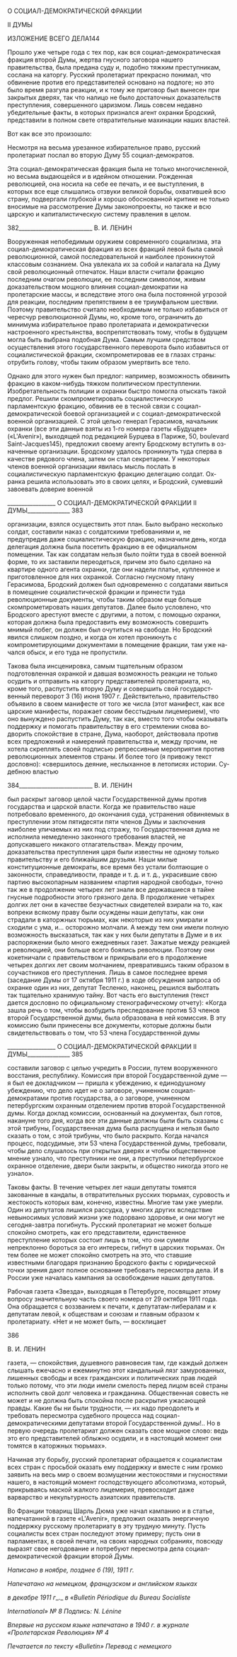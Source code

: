 О СОЦИАЛ-ДЕМОКРАТИЧЕСКОЙ ФРАКЦИИ

II ДУМЫ

ИЗЛОЖЕНИЕ ВСЕГО ДЕЛА144

Прошло уже четыре года с тех пор, как вся социал-демократическая фракция второй Думы, жертва гнусного заговора нашего правительства, была предана суду и, подобно тяжким преступникам, сослана на каторгу. Русский пролетариат прекрасно понимал, что обвинение против его представителей основано на подлоге; но это было время раз­гула реакции, и к тому же приговор был вынесен при закрытых дверях, так что налицо не было достаточных доказательств преступления, совершенного царизмом. Лишь со­всем недавно убедительные факты, в которых признался агент охранки Бродский, пред­ставили в полном свете отвратительные махинации наших властей.

Вот как все это произошло:

Несмотря на весьма урезанное избирательное право, русский пролетариат послал во вторую Думу 55 социал-демократов.

Эта социал-демократическая фракция была не только многочисленной, но весьма выдающейся и в идейном отношении. Рожденная революцией, она носила на себе ее печать, и ее выступления, в которых все еще слышались отзвуки великой борьбы, охва­тившей всю страну, подвергали глубокой и хорошо обоснованной критике не только вносимые на рассмотрение Думы законопроекты, но также и всю царскую и капитали­стическую систему правления в целом.

  

382__________________________ В. И. ЛЕНИН

Вооруженная непобедимым оружием современного социализма, эта социал-демократическая фракция из всех фракций левой была самой революционной, самой последовательной и наиболее проникнутой классовым сознанием. Она увлекала их за собой и налагала на Думу свой революционный отпечаток. Наши власти считали фрак­цию последним очагом революции, ее последним символом, живым доказательством мощного влияния социал-демократии на пролетарские массы, и вследствие этого она была постоянной угрозой для реакции, последним препятствием в ее триумфальном шествии. Поэтому правительство считало необходимым не только избавиться от черес­чур революционной Думы, но, кроме того, ограничить до минимума избирательное право пролетариата и демократически настроенного крестьянства, воспрепятствовать тому, чтобы в будущем могла быть выбрана подобная Дума. Самым лучшим средством осуществления этого государственного переворота было избавиться от социалистиче­ской фракции, скомпрометировав ее в глазах страны: отрубить голову, чтобы таким об­разом умертвить все тело.

Однако для этого нужен был предлог: например, возможность обвинить фракцию в каком-нибудь тяжком политическом преступлении. Изобретательность полиции и ох­ранки быстро помогла отыскать такой предлог. Решили скомпрометировать социали­стическую парламентскую фракцию, обвинив ее в тесной связи с социал-демократической боевой организацией и с социал-демократической военной организа­цией. С этой целью генерал Герасимов, начальник охранки (все эти данные взяты из 1-го номера газеты «Будущее» («L'Avenir»), выходящей под редакцией Бурцева в Пари­же, 50, boulevard Saint-Jacques145), предложил своему агенту Бродскому вступить в оз­наченные организации. Бродскому удалось проникнуть туда сперва в качестве рядового члена, затем он стал секретарем. У некоторых членов военной организации явилась мысль послать в социалистическую парламентскую фракцию делегацию солдат. Ох­ранка решила использовать это в своих целях, и Бродский, сумевший завоевать доверие военной

  

_________________ О СОЦИАЛ-ДЕМОКРАТИЧЕСКОЙ ФРАКЦИИ II ДУМЫ_______________ 383

организации, взялся осуществить этот план. Было выбрано несколько солдат, составили наказ с солдатскими требованиями и, не предупредив даже социалистическую фрак­цию, назначили день, когда делегация должна была посетить фракцию в ее официаль­ном помещении. Так как солдатам нельзя было пойти туда в своей военной форме, то их заставили переодеться, причем это было сделано на квартире одного агента охранки, где они надели платье, купленное и приготовленное для них охранкой. Согласно гнус­ному плану Герасимова, Бродский должен был одновременно с солдатами явиться в помещение социалистической фракции и принести туда революционные документы, чтобы таким образом еще больше скомпрометировать наших депутатов. Далее было условлено, что Бродского арестуют вместе с другими, а потом, с помощью охранки, ко­торая должна была предоставить ему возможность совершить мнимый побег, он дол­жен был очутиться на свободе. Но Бродский явился слишком поздно, и когда он хотел проникнуть с компрометирующими документами в помещение фракции, там уже на­чался обыск, и его туда не пропустили.

Такова была инсценировка, самым тщательным образом подготовленная охранкой и давшая возможность реакции не только осудить и отправить на каторгу представителей пролетариата, но, кроме того, распустить вторую Думу и совершить свой государст­венный переворот 3 (16) июня 1907 г. Действительно, правительство объявило в своем манифесте от того же числа (этот манифест, как все царские манифесты, поражает сво­им бесстыдным лицемерием), что оно вынуждено распустить Думу, так как, вместо то­го чтобы оказывать поддержку и помогать правительству в его стремлении снова во­дворить спокойствие в стране, Дума, наоборот, действовала против всех предложений и намерений правительства и, между прочим, не хотела скреплять своей подписью ре­прессивные мероприятия против революционных элементов страны. И более того (я привожу текст дословно): «свершилось деяние, неслыханное в летописях истории. Су-дебною властью

  

384__________________________ В. И. ЛЕНИН

был раскрыт заговор целой части Государственной думы против государства и царской власти. Когда же правительство наше потребовало временного, до окончания суда, уст­ранения обвиняемых в преступлении этом пятидесяти пяти членов Думы и заключения наиболее уличаемых из них под стражу, то Государственная дума не исполнила немед­ленно законного требования властей, не допускавшего никакого отлагательства». Меж­ду прочим, доказательства преступления царя были известны не одному только прави­тельству и его ближайшим друзьям. Наши милые конституционные демократы, все время без устали болтающие о законности, справедливости, правде и т. д. и т. д., укра­сившие свою партию высокопарным названием «партия народной свободы», точно так же в продолжение четырех лет знали все державшиеся в тайне гнусные подробности этого грязного дела. В продолжение четырех долгих лет они в качестве безучастных свидетелей взирали на то, как вопреки всякому праву были осуждены наши депутаты, как они страдали в каторжных тюрьмах, как некоторые из них умирали и сходили с ума, и... осторожно молчали. А между тем они имели полную возможность высказать­ся, так как у них были депутаты в Думе и в их распоряжении было много ежедневных газет. Зажатые между реакцией и революцией, они больше всего боялись революции. Поэтому они кокетничали с правительством и прикрывали его в продолжение четырех долгих лет своим молчанием, превратившись таким образом в соучастников его пре­ступления. Лишь в самое последнее время (заседание Думы от 17 октября 1911 г.) в хо­де обсуждения запроса об охранке один из них, депутат Тесленко, наконец, решился выболтать так тщательно хранимую тайну. Вот часть его выступления (текст дается до­словно по официальному стенографическому отчету): «Когда зашла речь о том, чтобы возбудить преследование против 53 членов второй Государственной думы, была обра­зована в ней комиссия. В эту комиссию были принесены все документы, которые должны были свидетельствовать о том, что 53 члена Государственной думы

  

_________________ О СОЦИАЛ-ДЕМОКРАТИЧЕСКОЙ ФРАКЦИИ II ДУМЫ_______________ 385

составили заговор с целью учредить в России, путем вооруженного восстания, респуб­лику. Комиссия при второй Государственной думе — я был ее докладчиком — пришла к убеждению, к единодушному убеждению, что дело идет не о заговоре, учиненном со­циал-демократами против государства, а о заговоре, учиненном петербургским охран­ным отделением против второй Государственной думы. Когда доклад комиссии, осно­ванный на документах, был готов, накануне того дня, когда все эти данные должны бы­ли быть сказаны с этой трибуны, Государственная дума была распущена и нельзя было сказать о том, с этой трибуны, что было раскрыто. Когда начался процесс, подсудимые, эти 53 члена Государственной думы, требовали, чтобы дело слушалось при открытых дверях и чтобы общественное мнение узнало, что преступники не они, а преступники петербургское охранное отделение, двери были закрыты, и общество никогда этого не узнало».

Таковы факты. В течение четырех лет наши депутаты томятся закованные в канда­лы, в отвратительных русских тюрьмах, суровость и жестокость которых вам, конечно, известны. Многие там уже умерли. Один из депутатов лишился рассудка, у многих других вследствие невыносимых условий жизни уже подорвано здоровье, и они могут не сегодня-завтра погибнуть. Русский пролетариат не может больше спокойно смот­реть, как его представители, единственное преступление которых состоит лишь в том, что они сумели непреклонно бороться за его интересы, гибнут в царских тюрьмах. Он тем более не может спокойно смотреть на это, что ставшие известными благодаря при­знанию Бродского факты с юридической точки зрения дают полное основание требо­вать пересмотра дела. И в России уже началась кампания за освобождение наших депу­татов.

Рабочая газета «Звезда», выходящая в Петербурге, посвящает этому вопросу значи­тельную часть своего номера от 29 октября 1911 года. Она обращается с воззванием к печати, к депутатам-либералам и к депутатам левой, к обществам и союзам и главным образом к пролетариату. «Нет и не может быть, — восклицает

  

386

  

В. И. ЛЕНИН

  

газета, — спокойствия, душевного равновесия там, где каждый должен слышать еже­часно и ежеминутно этот кандальный лязг замурованных, лишенных свободы и всех гражданских и политических прав людей только потому, что эти люди имели смелость перед лицом всей страны исполнить свой долг человека и гражданина. Общественная совесть не может и не должна быть спокойна после раскрытия ужасающей правды. Ка­кие бы ни были трудности, — их надо преодолеть и требовать пересмотра судебного процесса над социал-демократическими депутатами второй Государственной думы!.. Но в первую очередь пролетариат должен сказать свое мощное слово: ведь это его представителей облыжно осудили, и в настоящий момент они томятся в каторжных тюрьмах».

Начиная эту борьбу, русский пролетариат обращается к социалистам всех стран с просьбой оказать ему поддержку и вместе с ним громко заявить на весь мир о своем возмущении жестокостями и гнусностями нашего, в настоящий момент господствую­щего абсолютизма, который, прикрываясь маской жалкого лицемерия, превосходит да­же варварство и некультурность азиатских правительств.

Во Франции товарищ Шарль Дюма уже начал кампанию и в статье, напечатанной в газете «L'Avenir», предложил оказать энергичную поддержку русскому пролетариату в эту трудную минуту. Пусть социалисты всех стран последуют этому примеру; пусть они в парламентах, в своей печати, на своих народных собраниях, повсюду выразят свое негодование и потребуют пересмотра дела социал-демократической фракции вто­рой Думы.

  

_Написано в ноябре,_ _позднее б (19), 1911 г._

_Напечатано на немецком, французском и английском языках_

_в_ _декабре_ _1911_ _г__._ _в_ _«Bulletin Périodique du Bureau Socialiste_

_International»_ _№ 8 Подпись: N._ _Lénine_

_Впервые на русском языке напечатано в 1940 г. в журнале «Пролетарская Революция» № 4_

  

_Печатается по тексту_ _«Bulletin»_ _Перевод с немецкого_
